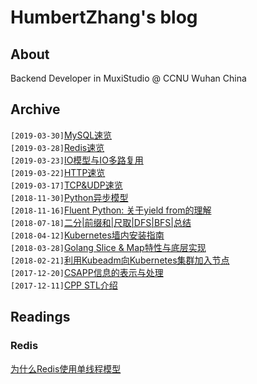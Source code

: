 # HumbertZhang's blog

## About
Backend Developer in MuxiStudio @ CCNU Wuhan China

## Archive
`[2019-03-30]`[MySQL速览](https://github.com/Humbertzhang/blog/blob/master/posts/MySQL%E9%80%9F%E8%A7%88.md) <br>
`[2019-03-28]`[Redis速览](https://github.com/Humbertzhang/blog/blob/master/posts/Redis%E9%80%9F%E8%A7%88.md) <br>
`[2019-03-23]`[IO模型与IO多路复用](https://github.com/Humbertzhang/blog/blob/master/posts/IO%E6%A8%A1%E5%9E%8B%E4%B8%8EIO%E5%A4%9A%E8%B7%AF%E5%A4%8D%E7%94%A8.md) <br>
`[2019-03-22]`[HTTP速览](https://github.com/Humbertzhang/blog/blob/master/posts/HTTP%E9%80%9F%E8%A7%88.md) <br>
`[2019-03-17]`[TCP&UDP速览](https://github.com/Humbertzhang/blog/blob/master/posts/TCPUDP%E9%80%9F%E8%A7%88.md) <br>
`[2018-11-30]`[Python异步模型](https://github.com/Humbertzhang/blog/blob/master/posts/Python%E5%BC%82%E6%AD%A5%E6%A8%A1%E5%9E%8B.md)  <br>
`[2018-11-16]`[Fluent Python: 关于yield from的理解](https://github.com/Humbertzhang/blog/blob/master/posts/Fluent%20Python:%20%E5%85%B3%E4%BA%8EYield%20From%E7%9A%84%E7%90%86%E8%A7%A3.md) <br>
`[2018-07-18]`[二分|前缀和|尺取|DFS|BFS|总结](https://github.com/Humbertzhang/blog/blob/master/posts/%E4%BA%8C%E5%88%86%7C%E5%89%8D%E7%BC%80%E5%92%8C%7C%E5%B0%BA%E5%8F%96%7CDFS%7CBFS%7C%E6%80%BB%E7%BB%93.md) <br>
`[2018-04-12]`[Kubernetes墙内安装指南](https://github.com/Humbertzhang/blog/blob/master/posts/Kubernetes%E5%A2%99%E5%86%85%E5%AE%89%E8%A3%85.md) <br>
`[2018-03-28]`[Golang Slice & Map特性与底层实现](https://github.com/Humbertzhang/blog/blob/master/posts/Go%E8%AF%AD%E8%A8%80Slice%E4%B8%8EMap%E7%89%B9%E6%80%A7%E4%B8%8E%E5%BA%95%E5%B1%82%E5%AE%9E%E7%8E%B0.md) <br>
`[2018-02-21]`[利用Kubeadm向Kubernetes集群加入节点](https://humbertzhang.github.io/2018/02/21/%E5%88%A9%E7%94%A8Kubeadm%E5%90%91Kubernetes%E9%9B%86%E7%BE%A4%E5%8A%A0%E5%85%A5%E8%8A%82%E7%82%B9/) <br>
`[2017-12-20]`[CSAPP信息的表示与处理](https://humbertzhang.github.io/2017/12/20/CSAPP%E4%BF%A1%E6%81%AF%E7%9A%84%E8%A1%A8%E7%A4%BA%E4%B8%8E%E5%A4%84%E7%90%86/)<br>
`[2017-12-11]`[CPP STL介绍](https://humbertzhang.github.io/2017/12/11/CPP%E5%AE%B9%E5%99%A8/) <br>


## Readings

### Redis
[为什么Redis使用单线程模型](https://draveness.me/whys-the-design-redis-single-thread)
